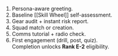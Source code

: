 1. Persona-aware greeting.
2. Baseline [[Skill Wheel]] self-assessment.
3. Gear audit + instant risk report.
4. Squad match or creation.
5. Comms tutorial + radio check.
6. First engagement (drill, post, quiz).  
Completion unlocks **Rank E-2** eligibility.